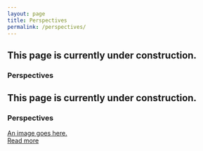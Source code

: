 ```yaml
---
layout: page
title: Perspectives
permalink: /perspectives/
---
```

<h2 class="h1">This page is currently under construction.</h2>
<h3 class="h3">Perspectives</h3>

<main class="main">
    <section class="article">
        <h2 class="h1">This page is currently under construction.</h2>
        <h3 class="h3">Perspectives</h3>
        <a class="portfolio-item" href="//figma.com" target="_blank">An image goes here.</a>
    </section>
    <a class="button">
        <a class="arrow-link" href="https://www.linkedin.com/in/jmwii1981/details/recommendations/" target="_blank">Read more</a>
    </a>
</main>